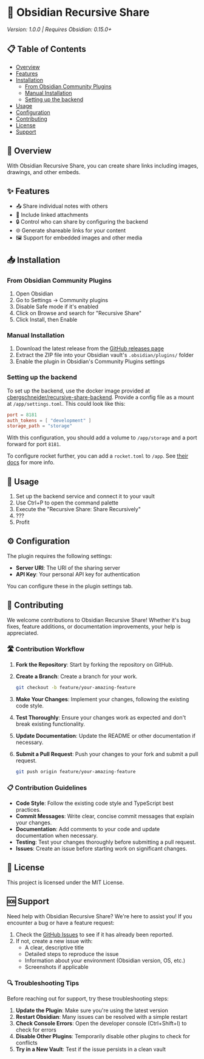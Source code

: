 # 🔄 Obsidian Recursive Share

*Version: 1.0.0 | Requires Obsidian: 0.15.0+*

## 📋 Table of Contents

- [Overview](#-overview)
- [Features](#-features)
- [Installation](#-installation)
    - [From Obsidian Community Plugins](#from-obsidian-community-plugins)
    - [Manual Installation](#manual-installation)
    - [Setting up the backend](#setting-up-the-backend)
- [Usage](#-usage)
- [Configuration](#-configuration)
- [Contributing](#-contributing)
- [License](#-license)
- [Support](#-support)

## 🌟 Overview

With Obsidian Recursive Share, you can create share links including images, drawings, and other embeds.

## ✨ Features

- 📤 Share individual notes with others
- 🔄 Include linked attachments
- 🔒 Control who can share by configuring the backend
- 🌐 Generate shareable links for your content
- 🖼️ Support for embedded images and other media

## 📥 Installation

### From Obsidian Community Plugins

1. Open Obsidian
2. Go to Settings → Community plugins
3. Disable Safe mode if it's enabled
4. Click on Browse and search for "Recursive Share"
5. Click Install, then Enable

### Manual Installation

1. Download the latest release from
   the [GitHub releases page](https://github.com/Bloeckchengrafik/obsidian-recursive-share/releases)
2. Extract the ZIP file into your Obsidian vault's `.obsidian/plugins/` folder
3. Enable the plugin in Obsidian's Community Plugins settings

### Setting up the backend

To set up the backend, use the docker image provided
at [cbergschneider/recursive-share-backend](https://hub.docker.com/r/cbergschneider/recursive-share-backend).
Provide a config file as a mount at `/app/settings.toml`. This could look like this:

```toml
port = 8181
auth_tokens = [ "development" ]
storage_path = "storage"
```

With this configuration, you should add a volume to `/app/storage` and a port forward for port `8181`.

To configure rocket further, you can add a `rocket.toml` to `/app`.
See [their docs](https://rocket.rs/guide/v0.4/configuration/) for more info.

## 🚀 Usage

1. Set up the backend service and connect it to your vault
2. Use Ctrl+P to open the command palette
3. Execute the "Recursive Share: Share Recursively"
4. ???
5. Profit

## ⚙️ Configuration

The plugin requires the following settings:

- **Server URI**: The URI of the sharing server
- **API Key**: Your personal API key for authentication

You can configure these in the plugin settings tab.

## 👥 Contributing

We welcome contributions to Obsidian Recursive Share! Whether it's bug fixes, feature additions, or documentation
improvements, your help is appreciated.

### 🛣️ Contribution Workflow

1. **Fork the Repository**: Start by forking the repository on GitHub.

2. **Create a Branch**: Create a branch for your work.
   ```bash
   git checkout -b feature/your-amazing-feature
   ```

3. **Make Your Changes**: Implement your changes, following the existing code style.

4. **Test Thoroughly**: Ensure your changes work as expected and don't break existing functionality.

5. **Update Documentation**: Update the README or other documentation if necessary.

6. **Submit a Pull Request**: Push your changes to your fork and submit a pull request.
   ```bash
   git push origin feature/your-amazing-feature
   ```

### 📋 Contribution Guidelines

- **Code Style**: Follow the existing code style and TypeScript best practices.
- **Commit Messages**: Write clear, concise commit messages that explain your changes.
- **Documentation**: Add comments to your code and update documentation when necessary.
- **Testing**: Test your changes thoroughly before submitting a pull request.
- **Issues**: Create an issue before starting work on significant changes.

## 📄 License

This project is licensed under the MIT License.

## 🆘 Support

Need help with Obsidian Recursive Share? We're here to assist you!
If you encounter a bug or have a feature request:

1. Check the [GitHub Issues](https://github.com/Bloeckchengrafik/obsidian-recursive-share/issues) to see if it has
   already been reported.
2. If not, create a new issue with:
    - A clear, descriptive title
    - Detailed steps to reproduce the issue
    - Information about your environment (Obsidian version, OS, etc.)
    - Screenshots if applicable

### 🔍 Troubleshooting Tips

Before reaching out for support, try these troubleshooting steps:

1. **Update the Plugin**: Make sure you're using the latest version
2. **Restart Obsidian**: Many issues can be resolved with a simple restart
3. **Check Console Errors**: Open the developer console (Ctrl+Shift+I) to check for errors
4. **Disable Other Plugins**: Temporarily disable other plugins to check for conflicts
5. **Try in a New Vault**: Test if the issue persists in a clean vault


